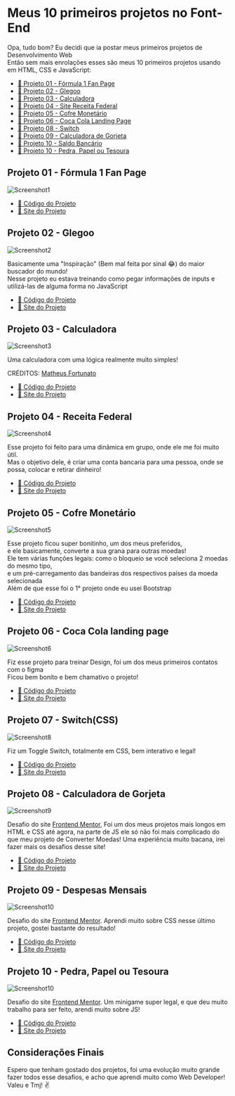 # Meus 10 primeiros projetos no Font-End
Opa, tudo bom? Eu decidi que ia postar meus primeiros projetos de Desenvolvimento Web <br>
Então sem mais enrolações esses são meus 10 primeiros projetos usando em HTML, CSS e JavaScript:

* [📃 Projeto 01 - Fórmula 1 Fan Page](#id01)
* [📃 Projeto 02 - Glegoo](#id02)
* [📃 Projeto 03 - Calculadora](#id03)
* [📃 Projeto 04 - Site Receita Federal](#id04)
* [📃 Projeto 05 - Cofre Monetário](#id05)
* [📃 Projeto 06 - Coca Cola Landing Page](#id06)
* [📃 Projeto 08 - Switch](#id07)
* [📃 Projeto 09 - Calculadora de Gorjeta](#id08)
* [📃 Projeto 10 - Saldo Bancário](#id09)
* [📃 Projeto 10 - Pedra, Papel ou Tesoura](#id10)

## Projeto 01 - Fórmula 1 Fan Page <a name="id01"></a>

![Screenshot1](https://github.com/LewisM-Dev/10-first-projects-on-frontend/blob/main/img/Screenshot1.png?raw=true) <br>

* [🔗 Código do Projeto](https://github.com/LewisM-Dev/10-first-projects-on-frontend/tree/main/Projeto_01%20-%20Fórmula%201%20Fan%20Page) <br>
* [🔗 Site do Projeto](https://lewism-dev.github.io/10-first-projects-on-frontend/Projeto_01%20-%20Fórmula%201%20Fan%20Page/)

## Projeto 02 - Glegoo <a name="id02"></a>

![Screenshot2](https://github.com/LewisM-Dev/10-first-projects-on-frontend/blob/main/img/Screenshot2.png?raw=true) <br>

Basicamente uma "Inspiração" (Bem mal feita por sinal 😂) do maior buscador do mundo! <br>
Nesse projeto eu estava treinando como pegar informações de inputs e utilizá-las de alguma forma no JavaScript

* [🔗 Código do Projeto](https://github.com/LewisM-Dev/10-first-projects-on-frontend/tree/main/Projeto_02%20-%20Glegoo) <br>
* [🔗 Site do Projeto](https://lewism-dev.github.io/10-first-projects-on-frontend/Projeto_02%20-%20Glegoo/)

## Projeto 03 - Calculadora <a name="id03"></a>

![Screenshot3](https://github.com/LewisM-Dev/10-first-projects-on-frontend/blob/main/img/Screenshot3.png?raw=true) <br>

Uma calculadora com uma lógica realmente muito simples!

CRÉDITOS: [Matheus Fortunato](https://github.com/mfortunat0)

* [🔗 Código do Projeto](https://github.com/LewisM-Dev/10-first-projects-on-frontend/tree/main/Projeto_03%20-%20Calculadora) <br>
* [🔗 Site do Projeto](https://lewism-dev.github.io/10-first-projects-on-frontend/Projeto_03%20-%20Calculadora/)

## Projeto 04 - Receita Federal <a name="id04"></a>

![Screenshot4](https://github.com/LewisM-Dev/10-first-projects-on-frontend/blob/main/img/Screenshot4.png?raw=true) <br>

Esse projeto foi feito para uma dinâmica em grupo, onde ele me foi muito útil. <br>
Mas o objetivo dele, é criar uma conta bancaria para uma pessoa, onde se possa, colocar e retirar dinheiro!

* [🔗 Código do Projeto](https://github.com/LewisM-Dev/10-first-projects-on-frontend/tree/main/Projeto_04%20-%20Site%20Receita%20Federal) <br>
* [🔗 Site do Projeto](https://lewism-dev.github.io/10-first-projects-on-frontend/Projeto_04%20-%20Site%20Receita%20Federal/)

## Projeto 05 - Cofre Monetário <a name="id05"></a>

![Screenshot5](https://github.com/LewisM-Dev/10-first-projects-on-frontend/blob/main/img/Screenshot5.png?raw=true) <br>

Esse projeto ficou super bonitinho, um dos meus preferidos, <br>
e ele basicamente, converte a sua grana para outras moedas! <br>
Ele tem várias funções legais: como o bloqueio se você seleciona 2 moedas do mesmo tipo, <br>
e um pré-carregamento das bandeiras dos respectivos países da moeda selecionada <br>
Além de que esse foi o 1° projeto onde eu usei Bootstrap

* [🔗 Código do Projeto](https://github.com/LewisM-Dev/10-first-projects-on-frontend/tree/main/Projeto_05%20-%20Cofre%20Monet%C3%A1rio) <br>
* [🔗 Site do Projeto](https://lewism-dev.github.io/10-first-projects-on-frontend/Projeto_05%20-%20Cofre%20Monet%C3%A1rio/)

## Projeto 06 - Coca Cola landing page <a name="id06"></a>

![Screenshot6](https://github.com/LewisM-Dev/10-first-projects-on-frontend/blob/main/img/Screenshot6.png?raw=true) <br>

Fiz esse projeto para treinar Design, foi um dos meus primeiros contatos com o figma <br>
Ficou bem bonito e bem chamativo o projeto!

* [🔗 Código do Projeto](https://github.com/LewisM-Dev/10-first-projects-on-frontend/tree/main/Projeto_06%20-%20CocaCola%20Landing%20Page) <br>
* [🔗 Site do Projeto](https://lewism-dev.github.io/10-first-projects-on-frontend/Projeto_06%20-%20CocaCola%20Landing%20Page/)


## Projeto 07 - Switch(CSS) <a name="id07"></a>

![Screenshot8](https://github.com/LewisM-Dev/10-first-projects-on-frontend/blob/main/img/Screenshot8.png?raw=true) <br>

Fiz um Toggle Switch, totalmente em CSS, bem interativo e legal!

* [🔗 Código do Projeto](https://github.com/LewisM-Dev/10-first-projects-on-frontend/tree/main/Projeto_07%20-%20Switch(CSS)) <br>
* [🔗 Site do Projeto](https://lewism-dev.github.io/10-first-projects-on-frontend/Projeto_07%20-%20Switch(CSS)/)

## Projeto 08 - Calculadora de Gorjeta <a name="id08"></a>

![Screenshot9](https://github.com/LewisM-Dev/10-first-projects-on-frontend/blob/main/img/Screenshot9.png?raw=true) <br>

Desafio do site [Frontend Mentor](https://www.frontendmentor.io/), Foi um dos meus projetos mais longos em HTML e CSS até agora, na parte de JS ele só não foi mais complicado do que meu projeto de Converter Moedas!
Uma experiência muito bacana, irei fazer mais os desafios desse site!

* [🔗 Código do Projeto](https://github.com/LewisM-Dev/10-first-projects-on-frontend/tree/main/Projeto_08%20-%20Calculadora%20de%20Gorjeta) <br>
* [🔗 Site do Projeto](https://lewism-dev.github.io/10-first-projects-on-frontend/Projeto_08%20-%20Calculadora%20de%20Gorjeta/)

## Projeto 09 - Despesas Mensais <a name="id09"></a>

![Screenshot10](https://github.com/LewisM-Dev/10-first-projects-on-frontend/blob/main/img/Screenshot10.png?raw=true) <br>

Desafio do site [Frontend Mentor](https://www.frontendmentor.io/). Aprendi muito sobre CSS nesse último projeto, gostei bastante do resultado!

* [🔗 Código do Projeto](https://github.com/LewisM-Dev/10-first-projects-on-frontend/tree/main/Projeto_09%20-%20Saldo%20Banc%C3%A1rio) <br>
* [🔗 Site do Projeto](https://lewism-dev.github.io/10-first-projects-on-frontend/Projeto_09%20-%20Saldo%20Banc%C3%A1rio/)

## Projeto 10 - Pedra, Papel ou Tesoura <a name="id10"></a>

![Screenshot10]() <br>

Desafio do site [Frontend Mentor](https://www.frontendmentor.io/). Um minigame super legal, e que deu muito trabalho para ser feito, arendi muito sobre JS!

* [🔗 Código do Projeto](https://github.com/LewisM-Dev/10-first-projects-on-frontend/tree/main/Projeto_10%20-%20Pedra%2C%20Papel%20e%20Tesoura/) <br>
* [🔗 Site do Projeto](https://lewism-dev.github.io/10-first-projects-on-frontend/Projeto_10%20-%20Pedra%2C%20Papel%20e%20Tesoura/)

## Considerações Finais
Espero que tenham gostado dos projetos, foi uma evolução muito grande fazer todos esse desafios, e acho que aprendi muito como Web Developer!
Valeu e Tmj! ✌
